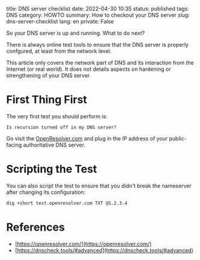 title: DNS server checklist
date: 2022-04-30 10:35
status: published
tags: DNS
category: HOWTO
summary: How to checkout your DNS server
slug: dns-server-checklist
lang: en
private: False

So your DNS server is up and running.  What to do next?

There is always online test tools to ensure that the DNS server
is properly confgured, at least from the network level.

This article only covers the network part of DNS and its interaction
from the Internet (or real world).  It does not details aspects 
on hardening or strengthening of your DNS server 

# First Thing First

The very first test you should perform is:

    Is recursion turned off in my DNS server?

Go visit the [OpenResolver.com](https://openresolver.com/) and plug in 
the IP address of your public-facing authoritative DNS server.


# Scripting the Test

You can also script the test to ensure that you didn't break the
nameserver after changing its configuration:

```bash
dig +short test.openresolver.com TXT @1.2.3.4
```



# References

* [https://openresolver.com/](https://openresolver.com/)
* [https://dnscheck.tools/#advanced](https://dnscheck.tools/#advanced)
